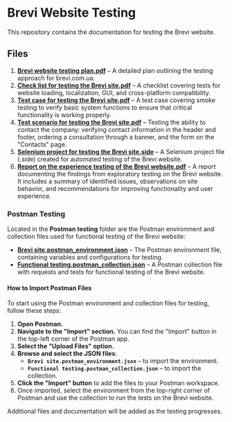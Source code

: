 # Brevi Website Testing

This repository contains the documentation for testing the Brevi website.

## Files

1. **[Brevi website testing plan.pdf](0.%20Brevi%20website%20testing%20plan.pdf)** – A detailed plan outlining the testing approach for brevi.com.ua.
2. **[Check list for testing the Brevi site.pdf](./1.%20Check%20list%20for%20testing%20the%20Brevi%20site.pdf)** – A checklist covering tests for website loading, localization, GUI, and cross-platform compatibility.
3. **[Test case for testing the Brevi site.pdf](./2.%20Test%20case%20for%20testing%20the%20Brevi%20site.pdf)** – A test case covering smoke testing to verify basic system functions to ensure that critical functionality is working properly.
4. **[Test scenario for testing the Brevi site.pdf](./3.%20Test%20scenario%20for%20testing%20the%20Brevi%20site.pdf)** – Testing the ability to contact the company: verifying contact information in the header and footer, ordering a consultation through a banner, and the form on the "Contacts" page.
5. **[Selenium project for testing the Brevi site.side](./4.%20Selenium%20project%20fot%20testing%20the%20brevi%20site.side)** – A Selenium project file (.side) created for automated testing of the Brevi website.
6. **[Report on the experience testing of the Brevi website.pdf](./5.%20Report%20on%20the%20experience%20testing%20of%20the%20Brevi%20website.pdf)** – A report documenting the findings from exploratory testing on the Brevi website. It includes a summary of identified issues, observations on site behavior, and recommendations for improving functionality and user experience.

### Postman Testing

Located in the **Postman testing** folder are the Postman environment and collection files used for functional testing of the Brevi website:

- **[Brevi site.postman_environment.json](./Postman%20testing/Brevi%20site.postman_environment.json)** – The Postman environment file, containing variables and configurations for testing.
- **[Functional testing.postman_collection.json](./Postman%20testing/Functional%20testing.postman_collection.json)** – A Postman collection file with requests and tests for functional testing of the Brevi website.

#### How to Import Postman Files

To start using the Postman environment and collection files for testing, follow these steps:

1. **Open Postman.**
2. **Navigate to the "Import" section.** You can find the "Import" button in the top-left corner of the Postman app.
3. **Select the "Upload Files" option.**
4. **Browse and select the JSON files**: 
   - **`Brevi site.postman_environment.json`** – to import the environment.
   - **`Functional testing.postman_collection.json`** – to import the collection.
5. **Click the "Import" button** to add the files to your Postman workspace.
6. Once imported, select the environment from the top-right corner of Postman and use the collection to run the tests on the Brevi website.

Additional files and documentation will be added as the testing progresses.
